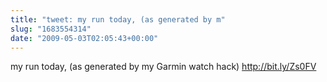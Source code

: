 ```yaml
---
title: "tweet: my run today, (as generated by m"
slug: "1683554314"
date: "2009-05-03T02:05:43+00:00"
---
```

my run today, (as generated by my Garmin watch hack) http://bit.ly/Zs0FV